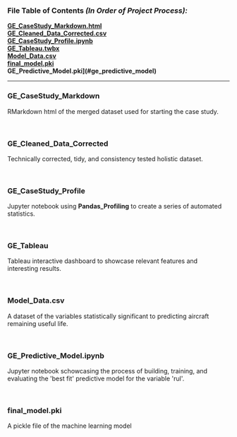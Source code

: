 ### File Table of Contents *(In Order of Project Process):*

**[GE_CaseStudy_Markdown.html](#ge_casestudy_markdown)**<br>
**[GE_Cleaned_Data_Corrected.csv](#ge_data_corrected)**<br>
**[GE_CaseStudy_Profile.ipynb](#ge_casestudy_profile)**<br>
**[GE_Tableau.twbx](#ge_tableau)**<br>
**[Model_Data.csv](#Model_Data.csv)**<br>
**[final_model.pki](#final_model.pki)**<br>
**GE_Predictive_Model.pki](#ge_predictive_model)**<br>

***


### GE_CaseStudy_Markdown 

RMarkdown html of the merged dataset used for starting the case study.

<br>

### GE_Cleaned_Data_Corrected 

 Technically corrected, tidy, and consistency tested holistic dataset.

<br>

### GE_CaseStudy_Profile

 Jupyter notebook using **Pandas_Profiling** to create a series of automated statistics.

<br>

### GE_Tableau

 Tableau interactive dashboard to showcase relevant features and interesting results.

<br>

### Model_Data.csv

 A dataset of the variables statistically significant to predicting aircraft remaining useful life.

<br>

### GE_Predictive_Model.ipynb

Jupyter notebook schowcasing the process of building, training, and evaluating the 'best fit' predictive model for the variable 'rul'.

<br>

### final_model.pki

 A pickle file of the machine learning model

<br>
